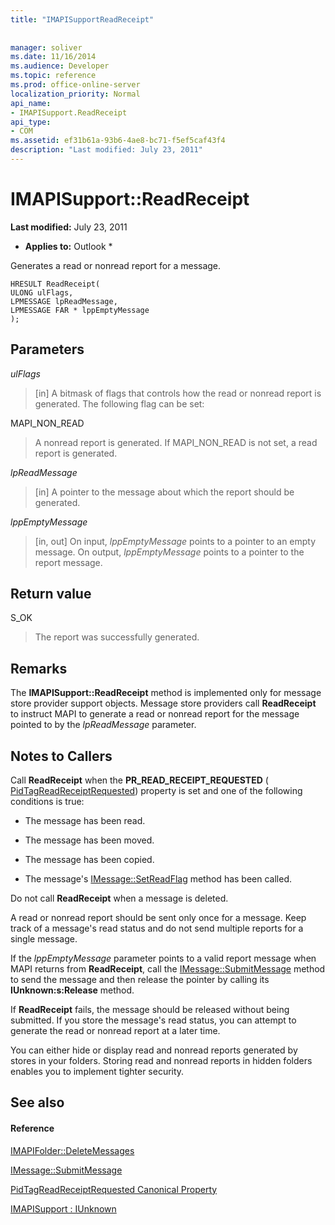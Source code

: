 ```yaml
---
title: "IMAPISupportReadReceipt"
 
 
manager: soliver
ms.date: 11/16/2014
ms.audience: Developer
ms.topic: reference
ms.prod: office-online-server
localization_priority: Normal
api_name:
- IMAPISupport.ReadReceipt
api_type:
- COM
ms.assetid: ef31b61a-93b6-4ae8-bc71-f5ef5caf43f4
description: "Last modified: July 23, 2011"
---
```


# IMAPISupport::ReadReceipt

 **Last modified:** July 23, 2011 
  
 * **Applies to:** Outlook * 
  
Generates a read or nonread report for a message.
  
```
HRESULT ReadReceipt(
ULONG ulFlags,
LPMESSAGE lpReadMessage,
LPMESSAGE FAR * lppEmptyMessage
);
```

## Parameters

 _ulFlags_
  
> [in] A bitmask of flags that controls how the read or nonread report is generated. The following flag can be set:
    
MAPI_NON_READ 
  
> A nonread report is generated. If MAPI_NON_READ is not set, a read report is generated.
    
 _lpReadMessage_
  
> [in] A pointer to the message about which the report should be generated.
    
 _lppEmptyMessage_
  
> [in, out] On input,  _lppEmptyMessage_ points to a pointer to an empty message. On output,  _lppEmptyMessage_ points to a pointer to the report message. 
    
## Return value

S_OK 
  
> The report was successfully generated.
    
## Remarks

The **IMAPISupport::ReadReceipt** method is implemented only for message store provider support objects. Message store providers call **ReadReceipt** to instruct MAPI to generate a read or nonread report for the message pointed to by the  _lpReadMessage_ parameter. 
  
## Notes to Callers

Call **ReadReceipt** when the **PR_READ_RECEIPT_REQUESTED** ( [PidTagReadReceiptRequested](pidtagreadreceiptrequested-canonical-property.md)) property is set and one of the following conditions is true:
  
- The message has been read.
    
- The message has been moved.
    
- The message has been copied.
    
- The message's [IMessage::SetReadFlag](imessage-setreadflag.md) method has been called. 
    
Do not call **ReadReceipt** when a message is deleted. 
  
A read or nonread report should be sent only once for a message. Keep track of a message's read status and do not send multiple reports for a single message.
  
If the  _lppEmptyMessage_ parameter points to a valid report message when MAPI returns from **ReadReceipt**, call the [IMessage::SubmitMessage](imessage-submitmessage.md) method to send the message and then release the pointer by calling its **IUnknown:s:Release** method. 
  
If **ReadReceipt** fails, the message should be released without being submitted. If you store the message's read status, you can attempt to generate the read or nonread report at a later time. 
  
You can either hide or display read and nonread reports generated by stores in your folders. Storing read and nonread reports in hidden folders enables you to implement tighter security.
  
## See also

#### Reference

[IMAPIFolder::DeleteMessages](imapifolder-deletemessages.md)
  
[IMessage::SubmitMessage](imessage-submitmessage.md)
  
[PidTagReadReceiptRequested Canonical Property](pidtagreadreceiptrequested-canonical-property.md)
  
[IMAPISupport : IUnknown](imapisupportiunknown.md)

